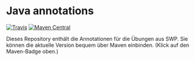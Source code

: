 # Java annotations

[![Travis](https://img.shields.io/travis/fhtw-swp-tutorium/java-annotations.svg)](https://travis-ci.org/fhtw-swp-tutorium/java-annotations)
[![Maven Central](https://img.shields.io/maven-central/v/com.github.fhtw-swp-tutorium/annotations.svg)](http://mvnrepository.com/artifact/com.github.fhtw-swp-tutorium/annotations)

Dieses Repository enthält die Annotationen für die Übungen aus SWP. Sie können die aktuelle Version bequem über Maven einbinden. (Klick auf den Maven-Badge oben.)

